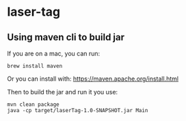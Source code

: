 # laser-tag

## Using maven cli to build jar

If you are on a mac, you can run:
```
brew install maven
```
Or you can install with: https://maven.apache.org/install.html

Then to build the jar and run it you use:
```
mvn clean package
java -cp target/laserTag-1.0-SNAPSHOT.jar Main
```